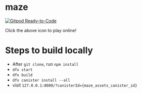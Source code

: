 # maze

[![Gitpod Ready-to-Code](https://img.shields.io/badge/Gitpod-Ready--to--Code-blue?logo=gitpod)](https://gitpod.io/#https://github.com/chenyan2002/ic-maze)

Click the above icon to play online!

# Steps to build locally

- After `git clone`, run `npm install`
- `dfx start`
- `dfx build`
- `dfx canister install --all`
- visit `127.0.0.1:8000/?canisterId={maze_assets_canister_id}`
